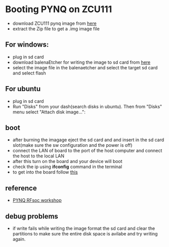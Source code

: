 # **Booting PYNQ on ZCU111**
- download  ZCU111 pynq image from [here](http://www.pynq.io/board.html)
- extract the Zip file to get a .img image file
## For windows:
- plug in sd card
- download balenaEtcher for writing the image to sd card from [here](https://www.balena.io/etcher/)
- select the image file in the balenaetcher and select the target sd card and select flash
## For ubuntu
- plug in sd card
- Run "Disks" from your dash(search disks in ubuntu). Then from "Disks" menu select "Attach disk image...":
## boot
- after burning the imagage eject the sd card and and insert in the sd card slot(make sure the sw configuration and the power is off)
- connect the LAN of board to the port of the host computer and connect the host to the local LAN
- after this turn on the board and your device will boot
- check the ip using **ifconfig** command in the terminal
- to get into the board follow [this](https://www.youtube.com/watch?v=PaQBQkDZaks)
## reference
- [PYNQ RFsoc workshop](https://github.com/Xilinx/PYNQ_RFSOC_Workshop)
## debug problems
- if write fails while writing the image format the sd card and clear the partitions to make sure the entire disk space is avilabe and try writing again.

